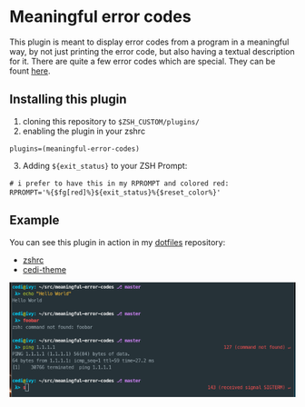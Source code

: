 # Meaningful error codes
This plugin is meant to display error codes from a program in a meaningful way, by not just printing the error code, but also having a textual description for it.
There are quite a few error codes which are special. They can be fount [here](http://www.tldp.org/LDP/abs/html/exitcodes.html).

## Installing this plugin

1. cloning this repository to `$ZSH_CUSTOM/plugins/`
2. enabling the plugin in your zshrc

```
plugins=(meaningful-error-codes)
```

3. Adding `${exit_status}` to your ZSH Prompt:

```
# i prefer to have this in my RPROMPT and colored red:
RPROMPT='%{$fg[red]%}${exit_status}%{$reset_color%}'
```

## Example
You can see this plugin in action in my [dotfiles](https://github.com/cedi/dotfiles) repository:
* [zshrc](https://github.com/cedi/dotfiles/blob/master/zshrc)
* [cedi-theme](https://github.com/cedi/dotfiles/blob/master/oh-my-zsh/custom/themes/cedi.zsh-theme)

![Screenshot](screenshot.png?raw=true)

